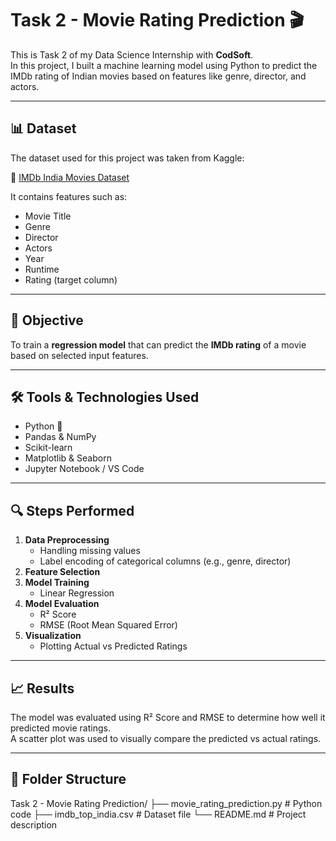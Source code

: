 # Task 2 - Movie Rating Prediction 🎬

This is Task 2 of my Data Science Internship with **CodSoft**.  
In this project, I built a machine learning model using Python to predict the IMDb rating of Indian movies based on features like genre, director, and actors.

---

## 📊 Dataset

The dataset used for this project was taken from Kaggle:

🔗 [IMDb India Movies Dataset](https://www.kaggle.com/datasets/adrianmcmahon/imdb-india-movies)

It contains features such as:

- Movie Title
- Genre
- Director
- Actors
- Year
- Runtime
- Rating (target column)

---

## 🎯 Objective

To train a **regression model** that can predict the **IMDb rating** of a movie based on selected input features.

---

## 🛠️ Tools & Technologies Used

- Python 🐍
- Pandas & NumPy
- Scikit-learn
- Matplotlib & Seaborn
- Jupyter Notebook / VS Code

---

## 🔍 Steps Performed

1. **Data Preprocessing**
   - Handling missing values
   - Label encoding of categorical columns (e.g., genre, director)
2. **Feature Selection**
3. **Model Training**
   - Linear Regression
4. **Model Evaluation**
   - R² Score
   - RMSE (Root Mean Squared Error)
5. **Visualization**
   - Plotting Actual vs Predicted Ratings

---

## 📈 Results

The model was evaluated using R² Score and RMSE to determine how well it predicted movie ratings.  
A scatter plot was used to visually compare the predicted vs actual ratings.

---

## 📁 Folder Structure

Task 2 - Movie Rating Prediction/
├── movie_rating_prediction.py # Python code
├── imdb_top_india.csv # Dataset file
└── README.md # Project description
